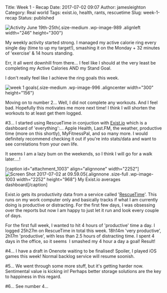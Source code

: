 Title: Week 1 - Recap
Date: 2017-07-02 09:07
Author: jamesleighton
Category: Real world
Tags: exist.io, health, rants, rescuetime
Slug: week-1-recap
Status: published

![Activity June 19th-25th](https://jamesleighton.files.wordpress.com/2017/07/untitled-picture.png?w=492){.size-medium .wp-image-989 .alignleft width="246" height="300"}

My weekly activity started strong. I managed my active calorie ring every single day (time to up my target!), smashing it on the Monday + 32 minutes of 'exercise' & 14 hours standing.

Err, it all went downhill from there... I feel like I should at the very least be completing my Active Calories AND my Stand Goal.

I don't really feel like I achieve the ring goals this week.

![week 1 goals](https://jamesleighton.files.wordpress.com/2017/07/week-1-goals.png?w=600){.size-medium .wp-image-996 .aligncenter width="300" height="156"}

Moving on to number 2... Well, I did not complete any workouts. And I feel bad. Hopefully this motivates me more next time! I think I will shorten the workouts to at least get them logged.

\#3... I started using RescueTime in conjuction with [Exist.io](https://exist.io/dashboard/) which is a dashboard of 'everything':... Apple Health, Last.FM, the weather, productive time (more on this shortly), MyFitnessPal, and so many more. I would definitely recommend checking it out if you're into stats/data and want to see correlations from your own life.

It seems I am a lazy bum on the weekends, so I think I will go for a walk later....!

\[caption id="attachment\_1003" align="alignnone" width="2252"\]![Screen Shot 2017-07-02 at 09.59.05](https://jamesleighton.files.wordpress.com/2017/07/screen-shot-2017-07-02-at-09-59-05.png){.alignnone .size-full .wp-image-1003 width="2252" height="968"} My Exist.io averages dashboard\[/caption\]

Exist.io gets its productivity data from a service called '[RescueTime](https://www.rescuetime.com/)'. This runs on my work computer only and basically tracks if what I am currently doing is productive or distracting. For the first few days, I was obsessing over the reports but now I am happy to just let it run and look every couple of days.

For the first full week, I wanted to hit 4 hours of 'productive' time a day. I logged 25h27m on RescueTime in total this week. 18h14m 'very productive', 2h17m 'productive', with less than 2.5 hours of distracting time. I spent 4 days in the office, so it seems  I smashed my 4 hour a day a goal! Result!

\#4... I have a draft in Onenote waiting to be finalised! Spoiler, I played iOS games this week! Normal backlog service will resume soonish.

\#5... We went through some more stuff, but it's getting harder now. Sentimental value is kicking in! Perhaps better storage solutions are the key to happiness in this regard.

\#6... See number 4...
